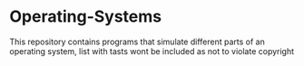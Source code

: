 # Operating-Systems
This repository contains programs that simulate different parts of an operating system, list with tasts wont be included as not to violate copyright

